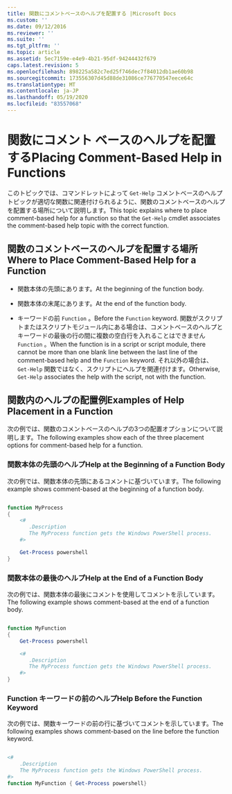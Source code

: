 ```yaml
---
title: 関数にコメントベースのヘルプを配置する |Microsoft Docs
ms.custom: ''
ms.date: 09/12/2016
ms.reviewer: ''
ms.suite: ''
ms.tgt_pltfrm: ''
ms.topic: article
ms.assetid: 5ec7159e-e4e9-4b21-95df-94244432f679
caps.latest.revision: 5
ms.openlocfilehash: 898225a582c7ed25f746dec7f84012db1ae60b98
ms.sourcegitcommit: 173556307d45d88de31086ce776770547eece64c
ms.translationtype: MT
ms.contentlocale: ja-JP
ms.lasthandoff: 05/19/2020
ms.locfileid: "83557068"
---
```

# <a name="placing-comment-based-help-in-functions"></a><span data-ttu-id="e6088-102">関数にコメント ベースのヘルプを配置する</span><span class="sxs-lookup"><span data-stu-id="e6088-102">Placing Comment-Based Help in Functions</span></span>

<span data-ttu-id="e6088-103">このトピックでは、コマンドレットによって `Get-Help` コメントベースのヘルプトピックが適切な関数に関連付けられるように、関数のコメントベースのヘルプを配置する場所について説明します。</span><span class="sxs-lookup"><span data-stu-id="e6088-103">This topic explains where to place comment-based help for a function so that the `Get-Help` cmdlet associates the comment-based help topic with the correct function.</span></span>

## <a name="where-to-place-comment-based-help-for-a-function"></a><span data-ttu-id="e6088-104">関数のコメントベースのヘルプを配置する場所</span><span class="sxs-lookup"><span data-stu-id="e6088-104">Where to Place Comment-Based Help for a Function</span></span>

- <span data-ttu-id="e6088-105">関数本体の先頭にあります。</span><span class="sxs-lookup"><span data-stu-id="e6088-105">At the beginning of the function body.</span></span>

- <span data-ttu-id="e6088-106">関数本体の末尾にあります。</span><span class="sxs-lookup"><span data-stu-id="e6088-106">At the end of the function body.</span></span>

- <span data-ttu-id="e6088-107">キーワードの前 `Function` 。</span><span class="sxs-lookup"><span data-stu-id="e6088-107">Before the `Function` keyword.</span></span> <span data-ttu-id="e6088-108">関数がスクリプトまたはスクリプトモジュール内にある場合は、コメントベースのヘルプとキーワードの最後の行の間に複数の空白行を入れることはできません `Function` 。</span><span class="sxs-lookup"><span data-stu-id="e6088-108">When the function is in a script or script module, there cannot be more than one blank line between the last line of the comment-based help and the `Function` keyword.</span></span> <span data-ttu-id="e6088-109">それ以外の場合は、 `Get-Help` 関数ではなく、スクリプトにヘルプを関連付けます。</span><span class="sxs-lookup"><span data-stu-id="e6088-109">Otherwise, `Get-Help` associates the help with the script, not with the function.</span></span>

## <a name="examples-of-help-placement-in-a-function"></a><span data-ttu-id="e6088-110">関数内のヘルプの配置例</span><span class="sxs-lookup"><span data-stu-id="e6088-110">Examples of Help Placement in a Function</span></span>

 <span data-ttu-id="e6088-111">次の例では、関数のコメントベースのヘルプの3つの配置オプションについて説明します。</span><span class="sxs-lookup"><span data-stu-id="e6088-111">The following examples show each of the three placement options for comment-based help for a function.</span></span>

### <a name="help-at-the-beginning-of-a-function-body"></a><span data-ttu-id="e6088-112">関数本体の先頭のヘルプ</span><span class="sxs-lookup"><span data-stu-id="e6088-112">Help at the Beginning of a Function Body</span></span>

 <span data-ttu-id="e6088-113">次の例では、関数本体の先頭にあるコメントに基づいています。</span><span class="sxs-lookup"><span data-stu-id="e6088-113">The following example shows comment-based at the beginning of a function body.</span></span>

```powershell

function MyProcess
{
    <#
       .Description
       The MyProcess function gets the Windows PowerShell process.
    #>

    Get-Process powershell
}

```

### <a name="help-at-the-end-of-a-function-body"></a><span data-ttu-id="e6088-114">関数本体の最後のヘルプ</span><span class="sxs-lookup"><span data-stu-id="e6088-114">Help at the End of a Function Body</span></span>

 <span data-ttu-id="e6088-115">次の例では、関数本体の最後にコメントを使用してコメントを示しています。</span><span class="sxs-lookup"><span data-stu-id="e6088-115">The following example shows comment-based at the end of a function body.</span></span>

```powershell

function MyFunction
{
    Get-Process powershell

    <#
       .Description
       The MyProcess function gets the Windows PowerShell process.
    #>
}

```

### <a name="help-before-the-function-keyword"></a><span data-ttu-id="e6088-116">Function キーワードの前のヘルプ</span><span class="sxs-lookup"><span data-stu-id="e6088-116">Help Before the Function Keyword</span></span>

 <span data-ttu-id="e6088-117">次の例では、関数キーワードの前の行に基づいてコメントを示しています。</span><span class="sxs-lookup"><span data-stu-id="e6088-117">The following examples shows comment-based on the line before the function keyword.</span></span>

```powershell

<#
    .Description
    The MyProcess function gets the Windows PowerShell process.
#>
function MyFunction { Get-Process powershell}

```
